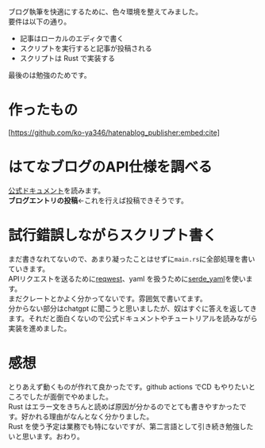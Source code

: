 ブログ執筆を快適にするために、色々環境を整えてみました。  
要件は以下の通り。  

- 記事はローカルのエディタで書く  
- スクリプトを実行すると記事が投稿される  
- スクリプトは Rust で実装する  

最後のは勉強のためです。  

# 作ったもの
[https://github.com/ko-ya346/hatenablog_publisher:embed:cite]

# はてなブログのAPI仕様を調べる
[公式ドキュメント](https://developer.hatena.ne.jp/ja/documents/blog/apis/atom)を読みます。  
**ブログエントリの投稿**←これを行えば投稿できそうです。  

# 試行錯誤しながらスクリプト書く
まだ書きなれてないので、あまり凝ったことはせずに`main.rs`に全部処理を書いていきます。  
APIリクエストを送るために[reqwest](https://docs.rs/reqwest/latest/reqwest/)、yaml を扱うために[serde_yaml](https://docs.rs/serde_yaml/latest/serde_yaml/)を使います。  
まだクレートとかよく分かってないです。雰囲気で書いてます。  
分からない部分はchatgpt に聞こうと思いましたが、奴はすぐに答えを返してきます。それだと面白くないので公式ドキュメントやチュートリアルを読みながら実装を進めました。  

# 感想
とりあえず動くものが作れて良かったです。github actions でCD もやりたいところでしたが面倒でやめました。  
Rust はエラー文をきちんと読めば原因が分かるのでとても書きやすかったです。好かれる理由がなんとなく分かりました。  
Rust を使う予定は業務でも特にないですが、第二言語として引き続き勉強したいと思います。おわり。
